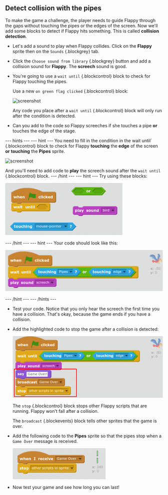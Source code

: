 

## Detect collision with the pipes

To make the game a challenge, the player needs to guide Flappy through the gaps without touching the pipes or the edges of the screen. Now we'll add some blocks to detect if Flappy hits something. This is called __collision detection__. 

+ Let's add a sound to play when Flappy collides. Click on the **Flappy** sprite then on the `Sounds` {.blockgrey} tab.

+ Click the `Choose sound from library` {.blockgrey} button and add a collision sound for **Flappy**. The **screech** sound is good.

+ You're going to use a `wait until` {.blockcontrol} block to check for Flappy touching the pipes. 

    Use a new `on green flag clicked` {.blockcontrol} block:
    
    ![screenshot](images/flappy-wait.png)
    
    Any code you place after a `wait until` {.blockcontrol} block will only run after the condition is detected. 
    
+ Can you add to the code so Flappy screeches if she touches a pipe **or** touches the edge of the stage.  

--- hints ---
--- hint ---
You need to fill in the condition in the wait until` {.blockcontrol} block to check for Flappy __touching__ the __edge__ of the screen __or__ __touching__ the __Pipes__ sprite.  

![screenshot](images/flappy-wait.png)

And you'll need to add code to __play__ the screech sound after the `wait until` {.blockcontrol} block. 
--- /hint ---
--- hint ---
Try using these blocks:

![screenshot](images/flappy-collision-blocks.png)

--- /hint ---
--- hint ---
Your code should look like this:

![screenshot](images/flappy-collision-code.png)

--- /hint ---
--- /hints ---

+ Test your code. Notice that you only hear the screech the first time you have a collision. That's okay, because the game ends if you have a collision. 

+ Add the highlighted code to stop the game after a collision is detected:

    ![screenshot](images/flappy-game-over.png)
    
    The `stop` {.blockcontrol} block stops other Flappy scripts that are running. Flappy won't fall after a collision. 
    
    The `broadcast` {.blockevents} block tells other sprites that the game is over. 
    
+ Add the following code to the **Pipes** sprite so that the pipes stop when a `Game Over` message is received. 

    ![screenshot](images/flappy-stop-code.png)

+ Now test your game and see how long you can last!








